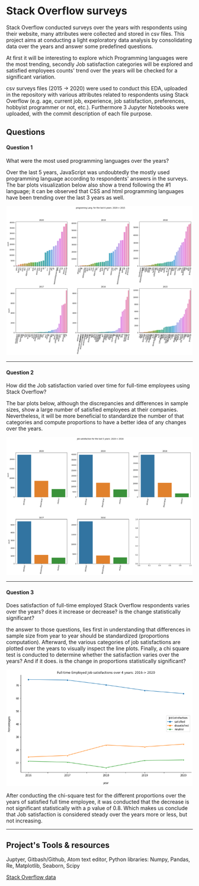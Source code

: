 # Stack Overflow surveys

Stack Overflow conducted surveys over the years with respondents using their website, many attributes were collected and stored in csv files. This project aims at conducting a light exploratory data analysis by consolidating data over the years and answer some predefined questions.

At first it will be interesting to explore which Programming languages were the most trending, secondly Job satisfaction categories will be explored and satisfied employees counts' trend over the years will be checked for a significant variation.

csv surveys files (2015 -> 2020) were used to conduct this EDA, uploaded in the repository with various attributes related to respondents using Stack Overflow (e.g. age, current job, experience, job satisfaction, preferences, hobbyist programmer or not, etc.). Furthermore 3 Jupyter Notebooks were uploaded, with the commit description of each file purpose.


## Questions

#### Question 1
What were the most used programming languages over the years?

Over the last 5 years, JavaScript was undoubtedly the mostly used programming language according to respondents' answers in the surveys.
The bar plots visualization below also show a trend following the #1 language; it can be observed that CSS and html programming languages have been trending over the last 3 years as well.



![Bar plots of programming languages](pics/programming_overYrs.png)
___

#### Question 2
How did the Job satisfaction varied over time for full-time employees using Stack Overflow?

The bar plots below, although the discrepancies and differences in sample sizes, show a large number of satisfied employees at their companies. Nevertheless, it will be more beneficial to standardize the number of that categories and compute proportions to have a better idea of any changes over the years.

![Bar plots of full-time employed Job satisfaction over the years](pics/job_sats_overYrs.png)

___
#### Question 3

Does satisfaction of full-time employed Stack Overflow respondents varies over the years? does it increase or decrease? is the change statistically significant?

the answer to those questions, lies first in understanding that differences in sample size from year to year should be standardized (proportions computation). Afterward, the various categories of job satisfactions are plotted over the years to visually inspect the line plots. Finally, a chi square test is conducted to determine whether the satisfaction varies over the years? And if it does. is the change in proportions statistically significant?

![Line plots of full-time employed Job satisfaction over the years](pics/JobSat_percentagesOverYrs.png)

After conducting the chi-square test for the different proportions over the years of satisfied full time employee, it was conducted that the decrease is not significant statistically with a p value of 0.8. Which makes us conclude that Job satisfaction is considered steady over the years more or less, but not increasing.
___
## Project's Tools & resources
Juptyer, Gitbash/Github, Atom text editor, Python libraries: Numpy, Pandas, Re, Matplotlib, Seaborn, Scipy


[Stack Overflow data](https://insights.stackoverflow.com/survey)
